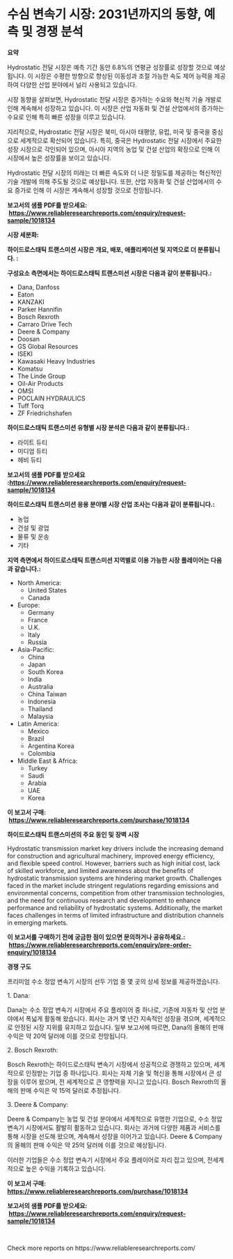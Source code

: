<p><h1>수심 변속기 시장: 2031년까지의 동향, 예측 및 경쟁 분석</h1></p><p><strong>요약</strong></p>
<p><p>Hydrostatic 전달 시장은 예측 기간 동안 6.8%의 연평균 성장률로 성장할 것으로 예상됩니다. 이 시장은 수평한 방향으로 향상된 이동성과 조절 가능한 속도 제어 능력을 제공하여 다양한 산업 분야에서 널리 사용되고 있습니다.</p><p>시장 동향을 살펴보면, Hydrostatic 전달 시장은 증가하는 수요와 혁신적 기술 개발로 인해 계속해서 성장하고 있습니다. 이 시장은 산업 자동화 및 건설 산업에서의 증가하는 수요로 인해 특히 빠른 성장을 이루고 있습니다.</p><p>지리적으로, Hydrostatic 전달 시장은 북미, 아시아 태평양, 유럽, 미국 및 중국을 중심으로 세계적으로 확산되어 있습니다. 특히, 중국은 Hydrostatic 전달 시장에서 주요한 성장 시장으로 각인되어 있으며, 아시아 지역의 농업 및 건설 산업의 확장으로 인해 이 시장에서 높은 성장률을 보이고 있습니다.</p><p>Hydrostatic 전달 시장의 미래는 더 빠른 속도와 더 나은 정밀도를 제공하는 혁신적인 기술 개발에 의해 주도될 것으로 예상됩니다. 또한, 산업 자동화 및 건설 산업에서의 수요 증가로 인해 이 시장은 계속해서 성장할 것으로 전망됩니다.</p></p>
<p><strong>보고서의 샘플 PDF를 받으세요: &nbsp;<a href="https://www.reliableresearchreports.com/enquiry/request-sample/1018134">https://www.reliableresearchreports.com/enquiry/request-sample/1018134</a></strong></p>
<p><strong>시장 세분화:</strong></p>
<p><strong> 하이드로스태틱 트랜스미션 시장은 개요, 배포, 애플리케이션 및 지역으로 더 분류됩니다. :</strong></p>
<p><strong>구성요소 측면에서는 하이드로스태틱 트랜스미션 시장은 다음과 같이 분류됩니다.:</strong></p>
<p><ul><li>Dana, Danfoss</li><li>Eaton</li><li>KANZAKI</li><li>Parker Hannifin</li><li>Bosch Rexroth</li><li>Carraro Drive Tech</li><li>Deere & Company</li><li>Doosan</li><li>GS Global Resources</li><li>ISEKI</li><li>Kawasaki Heavy Industries</li><li>Komatsu</li><li>The Linde Group</li><li>Oil-Air Products</li><li>OMSI</li><li>POCLAIN HYDRAULICS</li><li>Tuff Torq</li><li>ZF Friedrichshafen</li></ul></p>
<p><strong> 하이드로스태틱 트랜스미션 유형별 시장 분석은 다음과 같이 분류됩니다.:</strong></p>
<p><ul><li>라이트 듀티</li><li>미디엄 듀티</li><li>헤비 듀티</li></ul></p>
<p><strong>보고서의 샘플 PDF를 받으세요 :<a href="https://www.reliableresearchreports.com/enquiry/request-sample/1018134">https://www.reliableresearchreports.com/enquiry/request-sample/1018134</a></strong></p>
<p><strong> 하이드로스태틱 트랜스미션 응용 분야별 시장 산업 조사는 다음과 같이 분류됩니다.:</strong></p>
<p><ul><li>농업</li><li>건설 및 광업</li><li>물류 및 운송</li><li>기타</li></ul></p>
<p><strong>지역 측면에서 하이드로스태틱 트랜스미션 지역별로 이용 가능한 시장 플레이어는 다음과 같습니다.:</strong></p>
<p><ul>
    <li>
        North America:
        <ul>
            <li>United States</li>
            <li>Canada</li>
        </ul>
    </li>
    <li>
        Europe:
        <ul>
            <li>Germany</li>
            <li>France</li>
            <li>U.K.</li>
            <li>Italy</li>
            <li>Russia</li>
        </ul>
    </li>
    <li>
        Asia-Pacific:
        <ul>
            <li>China</li>
            <li>Japan</li>
            <li>South Korea</li>
            <li>India</li>
            <li>Australia</li>
            <li>China Taiwan</li>
            <li>Indonesia</li>
            <li>Thailand</li>
            <li>Malaysia</li>
        </ul>
    </li>
    <li>
        Latin America:
        <ul>
            <li>Mexico</li>
            <li>Brazil</li>
            <li>Argentina Korea</li>
            <li>Colombia</li>
        </ul>
    </li>
    <li>
        Middle East & Africa:
        <ul>
            <li>Turkey</li>
            <li>Saudi</li>
            <li>Arabia</li>
            <li>UAE</li>
            <li>Korea</li>
        </ul>
    </li>
    </ul></p>
<p><strong>이 보고서 구매: &nbsp;<a href="https://www.reliableresearchreports.com/purchase/1018134">https://www.reliableresearchreports.com/purchase/1018134</a></strong></p>
<p><strong>하이드로스태틱 트랜스미션의 주요 동인 및 장벽 시장</strong></p>
<p><p>Hydrostatic transmission market key drivers include the increasing demand for construction and agricultural machinery, improved energy efficiency, and flexible speed control. However, barriers such as high initial cost, lack of skilled workforce, and limited awareness about the benefits of hydrostatic transmission systems are hindering market growth. Challenges faced in the market include stringent regulations regarding emissions and environmental concerns, competition from other transmission technologies, and the need for continuous research and development to enhance performance and reliability of hydrostatic systems. Additionally, the market faces challenges in terms of limited infrastructure and distribution channels in emerging markets.</p></p>
<p><strong>이 보고서를 구매하기 전에 궁금한 점이 있으면 문의하거나 공유하세요.: &nbsp;<a href="https://www.reliableresearchreports.com/enquiry/pre-order-enquiry/1018134">https://www.reliableresearchreports.com/enquiry/pre-order-enquiry/1018134</a></strong></p>
<p><strong>경쟁 구도</strong></p>
<p><p>프리미엄 수소 정압 변속기 시장의 선두 기업 중 몇 곳의 상세 정보를 제공하겠습니다. </p><p>1. Dana:</p><p>Dana는 수소 정압 변속기 시장에서 주요 플레이어 중 하나로, 기존에 자동차 및 산업 분야에서 폭넓게 활동해 왔습니다. 회사는 과거 몇 년간 지속적인 성장을 겪으며, 세계적으로 안정된 시장 지위를 유지하고 있습니다. 일부 보고서에 따르면, Dana의 올해의 판매 수익은 약 20억 달러에 이를 것으로 전망됩니다.</p><p>2. Bosch Rexroth:</p><p>Bosch Rexroth는 하이드로스태틱 변속기 시장에서 성공적으로 경쟁하고 있으며, 세계적으로 인정받는 기업 중 하나입니다. 회사는 자체 기술 및 혁신을 통해 시장에서 큰 성장을 이루어 왔으며, 전 세계적으로 큰 영향력을 지니고 있습니다. Bosch Rexroth의 올해의 판매 수익은 약 15억 달러로 추정됩니다.</p><p>3. Deere & Company:</p><p>Deere & Company는 농업 및 건설 분야에서 세계적으로 유명한 기업으로, 수소 정압 변속기 시장에서도 활발히 활동하고 있습니다. 회사는 과거에 다양한 제품과 서비스를 통해 시장을 선도해 왔으며, 계속해서 성장을 이어가고 있습니다. Deere & Company의 올해의 판매 수익은 약 25억 달러에 이를 것으로 예상됩니다. </p><p>이러한 기업들은 수소 정압 변속기 시장에서 주요 플레이어로 자리 잡고 있으며, 전세계적으로 높은 수익을 기록하고 있습니다.</p></p>
<p><strong>이 보고서 구매: &nbsp; <a href="https://www.reliableresearchreports.com/purchase/1018134">https://www.reliableresearchreports.com/purchase/1018134</a></strong></p>
<p><strong>보고서의 샘플 PDF를 받으세요: &nbsp;<a href="https://www.reliableresearchreports.com/enquiry/request-sample/1018134">https://www.reliableresearchreports.com/enquiry/request-sample/1018134</a></strong><strong></strong></p>
<p>&nbsp;</p>
<p>Check more reports on https://www.reliableresearchreports.com/</p>